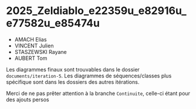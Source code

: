 # 2025_Zeldiablo_e22359u_e82916u_e77582u_e85474u

- AMACH Elias
- VINCENT Julien
- STASZEWSKI Rayane
- AUBERT Tom

Les diagrammes finaux sont trouvables dans le dossier `documents/iteration-5`.
Les diagrammes de séquences/classes plus spécifique sont dans les dossiers des autres itérations.

Merci de ne pas prêter attention à la branche `Continuite`, celle-ci étant pour des ajouts persos
